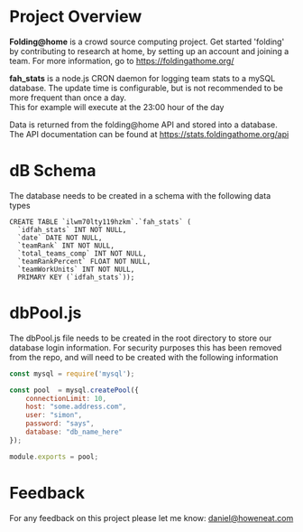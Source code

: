 # Project Overview
**Folding@home** is a crowd source computing project.  Get started 'folding' by contributing to research at home, by setting up an account and joining a team.  For more information, go to https://foldingathome.org/

**fah_stats** is a node.js CRON daemon for logging team stats to a mySQL database.  The update 
time is configurable, but is not recommended to be more frequent than once a day.  
This for example will execute at the 23:00 hour of the day

Data is returned from the folding@home API and stored into a database.  The API
documentation can be found at https://stats.foldingathome.org/api

# dB Schema
The database needs to be created in a schema with the following data types
```
CREATE TABLE `ilwm70lty119hzkm`.`fah_stats` (
  `idfah_stats` INT NOT NULL,
  `date` DATE NOT NULL,
  `teamRank` INT NOT NULL,
  `total_teams_comp` INT NOT NULL,
  `teamRankPercent` FLOAT NOT NULL,
  `teamWorkUnits` INT NOT NULL,
  PRIMARY KEY (`idfah_stats`));
```

# dbPool.js
The dbPool.js file needs to be created in the root directory to store our database 
login information.  For security purposes this has been removed from the repo, 
and will need to be created with the following information

```javascript
const mysql = require('mysql');

const pool  = mysql.createPool({
    connectionLimit: 10,
	host: "some.address.com",
	user: "simon",
	password: "says",
	database: "db_name_here"
});

module.exports = pool;
```

# Feedback
For any feedback on this project please let me know: daniel@howeneat.com
